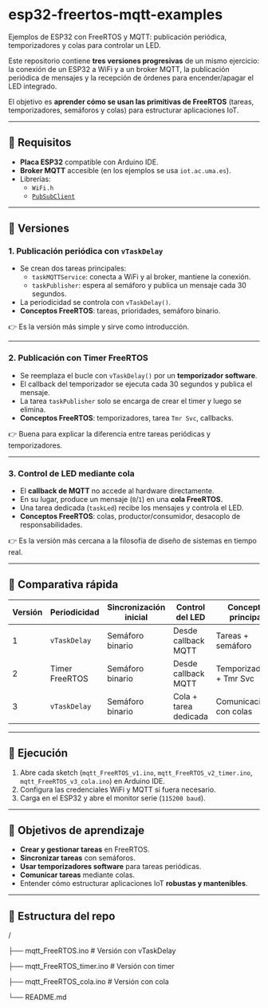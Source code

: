 # esp32-freertos-mqtt-examples
Ejemplos de ESP32 con FreeRTOS y MQTT: publicación periódica, temporizadores y colas para controlar un LED.

Este repositorio contiene **tres versiones progresivas** de un mismo ejercicio:  
la conexión de un ESP32 a WiFi y a un broker MQTT, la publicación periódica de mensajes y la recepción de órdenes para encender/apagar el LED integrado.  

El objetivo es **aprender cómo se usan las primitivas de FreeRTOS** (tareas, temporizadores, semáforos y colas) para estructurar aplicaciones IoT.

---

## 🔹 Requisitos

- **Placa ESP32** compatible con Arduino IDE.  
- **Broker MQTT** accesible (en los ejemplos se usa `iot.ac.uma.es`).  
- Librerías:
  - `WiFi.h`
  - [`PubSubClient`](https://pubsubclient.knolleary.net/)  

---

## 🔹 Versiones

### 1. Publicación periódica con `vTaskDelay`
- Se crean dos tareas principales:
  - `taskMQTTService`: conecta a WiFi y al broker, mantiene la conexión.
  - `taskPublisher`: espera al semáforo y publica un mensaje cada 30 segundos.
- La periodicidad se controla con `vTaskDelay()`.  
- **Conceptos FreeRTOS**: tareas, prioridades, semáforo binario.

👉 Es la versión más simple y sirve como introducción.

---

### 2. Publicación con Timer FreeRTOS
- Se reemplaza el bucle con `vTaskDelay()` por un **temporizador software**.  
- El callback del temporizador se ejecuta cada 30 segundos y publica el mensaje.  
- La tarea `taskPublisher` solo se encarga de crear el timer y luego se elimina.  
- **Conceptos FreeRTOS**: temporizadores, tarea `Tmr Svc`, callbacks.

👉 Buena para explicar la diferencia entre tareas periódicas y temporizadores.

---

### 3. Control de LED mediante cola
- El **callback de MQTT** no accede al hardware directamente.  
- En su lugar, produce un mensaje (`0`/`1`) en una **cola FreeRTOS**.  
- Una tarea dedicada (`taskLed`) recibe los mensajes y controla el LED.  
- **Conceptos FreeRTOS**: colas, productor/consumidor, desacoplo de responsabilidades.

👉 Es la versión más cercana a la filosofía de diseño de sistemas en tiempo real.

---

## 🔹 Comparativa rápida

| Versión | Periodicidad       | Sincronización inicial | Control del LED        | Concepto principal         |
|---------|-------------------|------------------------|------------------------|----------------------------|
| 1       | `vTaskDelay`      | Semáforo binario       | Desde callback MQTT    | Tareas + semáforo          |
| 2       | Timer FreeRTOS    | Semáforo binario       | Desde callback MQTT    | Temporizadores + Tmr Svc   |
| 3       | `vTaskDelay`      | Semáforo binario       | Cola + tarea dedicada  | Comunicación con colas     |

---

## 🔹 Ejecución

1. Abre cada sketch (`mqtt_FreeRTOS_v1.ino`, `mqtt_FreeRTOS_v2_timer.ino`, `mqtt_FreeRTOS_v3_cola.ino`) en Arduino IDE.  
2. Configura las credenciales WiFi y MQTT si fuera necesario.  
3. Carga en el ESP32 y abre el monitor serie (`115200 baud`).  

---

## 🔹 Objetivos de aprendizaje

- **Crear y gestionar tareas** en FreeRTOS.  
- **Sincronizar tareas** con semáforos.  
- **Usar temporizadores software** para tareas periódicas.  
- **Comunicar tareas** mediante colas.  
- Entender cómo estructurar aplicaciones IoT **robustas y mantenibles**.  

---

## 📂 Estructura del repo
/

├── mqtt_FreeRTOS.ino       # Versión con vTaskDelay

├── mqtt_FreeRTOS_timer.ino # Versión con timer

├── mqtt_FreeRTOS_cola.ino  # Versión con cola

└── README.md

